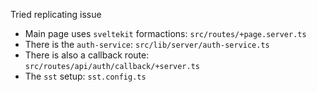 Tried replicating issue
- Main page uses `sveltekit` formactions: `src/routes/+page.server.ts`
- There is the `auth-service`: `src/lib/server/auth-service.ts`
- There is also a callback route: `src/routes/api/auth/callback/+server.ts`
- The `sst` setup: `sst.config.ts`